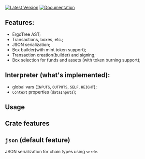 [![Latest Version](https://img.shields.io/crates/v/ergo-lib.svg)](https://crates.io/crates/ergo-lib)
[![Documentation](https://docs.rs/ergo-lib/badge.svg)](https://docs.rs/crate/ergo-lib)

## Features:
- ErgoTree AST;
- Transactions, boxes, etc.;
- JSON serialization;
- Box builder(with mint token support);
- Transaction creation(builder) and signing;
- Box selection for funds and assets (with token burning support);


## Interpreter (what's implemented):
- global vars (`INPUTS`, `OUTPUTS`, `SELF`, `HEIGHT`);
- `Context` properties (`dataInputs`);

## Usage 
## Crate features
## `json` (default feature)
JSON serialization for chain types using `serde`.






